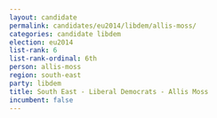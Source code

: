 ```yaml
---
layout: candidate
permalink: candidates/eu2014/libdem/allis-moss/
categories: candidate libdem
election: eu2014
list-rank: 6
list-rank-ordinal: 6th
person: allis-moss
region: south-east
party: libdem
title: South East - Liberal Democrats - Allis Moss
incumbent: false
---
```

